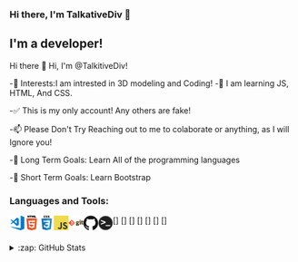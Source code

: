 ### Hi there, I'm TalkativeDiv 👋

## I'm a developer!

Hi there
👋 Hi, I'm @TalkitiveDiv!

-👀 Interests:I am intrested in 3D modeling and Coding! -🌱 I am learning JS, HTML, And CSS.

-✅ This is my only account! Any others are fake!

-📫 Please Don't Try Reaching out to me to colaborate or
anything, as I will Ignore you!

-🥅 Long Term Goals: Learn All of the programming languages

-🥅 Short Term Goals: Learn Bootstrap


### Languages and Tools:

[<img align="left" alt="Visual Studio Code" width="26px" src="https://raw.githubusercontent.com/github/explore/80688e429a7d4ef2fca1e82350fe8e3517d3494d/topics/visual-studio-code/visual-studio-code.png" />]
[<img align="left" alt="HTML5" width="26px" src="https://raw.githubusercontent.com/github/explore/80688e429a7d4ef2fca1e82350fe8e3517d3494d/topics/html/html.png" />]
[<img align="left" alt="CSS3" width="26px" src="https://raw.githubusercontent.com/github/explore/80688e429a7d4ef2fca1e82350fe8e3517d3494d/topics/css/css.png" />]
[<img align="left" alt="JavaScript" width="26px" src="https://raw.githubusercontent.com/github/explore/80688e429a7d4ef2fca1e82350fe8e3517d3494d/topics/javascript/javascript.png" />]
[<img align="left" alt="Git" width="26px" src="https://raw.githubusercontent.com/github/explore/80688e429a7d4ef2fca1e82350fe8e3517d3494d/topics/git/git.png" />]
[<img align="left" alt="GitHub" width="26px" src="https://raw.githubusercontent.com/github/explore/78df643247d429f6cc873026c0622819ad797942/topics/github/github.png" />]
[<img align="left" alt="Terminal" width="26px" src="https://raw.githubusercontent.com/github/explore/80688e429a7d4ef2fca1e82350fe8e3517d3494d/topics/terminal/terminal.png" />]
<br />
<br />
<details>
  <summary>:zap: GitHub Stats</summary>
  <img align="left" alt="TalkitiveDiv's GitHub Stats" src="https://github-readme-stats-indol-five.vercel.app" />

</details>
</details>
